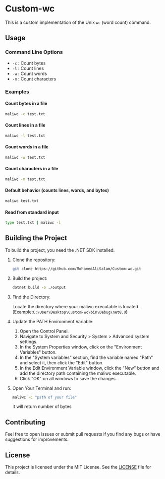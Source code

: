# Custom-wc
This is a custom implementation of the Unix `wc` (word count) command.


## Usage

### Command Line Options

- `-c` : Count bytes
- `-l` : Count lines
- `-w` : Count words
- `-m` : Count characters

### Examples

#### Count bytes in a file
```sh
maliwc -c test.txt
```

#### Count lines in a file
```sh
maliwc -l test.txt
```

#### Count words in a file
```sh
maliwc -w test.txt
```

#### Count characters in a file
```sh
maliwc -m test.txt
```

#### Default behavior (counts lines, words, and bytes)
```sh
maliwc test.txt
```

#### Read from standard input
```sh
type test.txt | maliwc -l
```

## Building the Project

To build the project, you need the .NET SDK installed.

1. Clone the repository:
   ```sh
   git clone https://github.com/MohamedAliSalam/Custom-wc.git
   ```

2. Build the project:
   ```sh
   dotnet build -o ./output
   ```

3. Find the Directory:

	Locate the directory where your maliwc executable is located.(Example:```C:\User\Desktop\Custom-wc\bin\Debug\net8.0```)

4. Update the PATH Environment Variable:

	1. Open the Control Panel.
	1. Navigate to System and Security > System > Advanced system settings.
	1. In the System Properties window, click on the "Environment Variables" button.
	1. In the "System variables" section, find the variable named "Path" and select it, then click the "Edit" button.
	1. In the Edit Environment Variable window, click the "New" button and add the directory path containing the maliwc executable.
	1. Click "OK" on all windows to save the changes.

5. Open Your Terminal and run:
   ```bash
   maliwc -c "path of your file"
   ```
   It will return number of bytes

## Contributing

Feel free to open issues or submit pull requests if you find any bugs or have suggestions for improvements.

## License

This project is licensed under the MIT License. See the [LICENSE](LICENSE) file for details.
